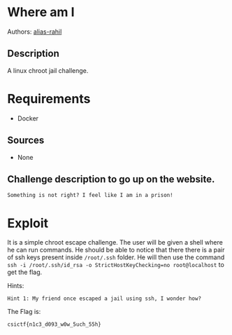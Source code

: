 
# Where am I

Authors: [alias-rahil](https://github.com/alias-rahil)

## Description

A linux chroot jail challenge.

# Requirements

- Docker

## Sources

- None

## Challenge description to go up on the website.

```
Something is not right? I feel like I am in a prison!
```

# Exploit

It is a simple chroot escape challenge. The user will be given a shell where he can run commands. He should be able to notice that there there is a pair of ssh keys present inside `/root/.ssh` folder. He will then use the command `ssh -i /root/.ssh/id_rsa -o StrictHostKeyChecking=no root@localhost` to get the flag.

Hints:
```
Hint 1: My friend once escaped a jail using ssh, I wonder how?
```

The Flag is:
```
csictf{n1c3_d093_w0w_5uch_55h}
```
